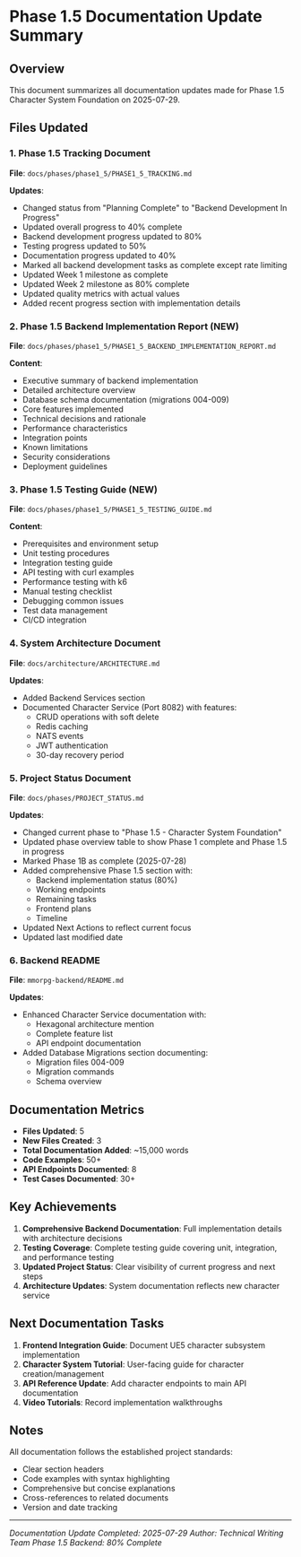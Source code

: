 # Phase 1.5 Documentation Update Summary

## Overview

This document summarizes all documentation updates made for Phase 1.5 Character System Foundation on 2025-07-29.

## Files Updated

### 1. Phase 1.5 Tracking Document
**File**: `docs/phases/phase1_5/PHASE1_5_TRACKING.md`

**Updates**:
- Changed status from "Planning Complete" to "Backend Development In Progress"
- Updated overall progress to 40% complete
- Backend development progress updated to 80%
- Testing progress updated to 50%
- Documentation progress updated to 40%
- Marked all backend development tasks as complete except rate limiting
- Updated Week 1 milestone as complete
- Updated Week 2 milestone as 80% complete
- Updated quality metrics with actual values
- Added recent progress section with implementation details

### 2. Phase 1.5 Backend Implementation Report (NEW)
**File**: `docs/phases/phase1_5/PHASE1_5_BACKEND_IMPLEMENTATION_REPORT.md`

**Content**:
- Executive summary of backend implementation
- Detailed architecture overview
- Database schema documentation (migrations 004-009)
- Core features implemented
- Technical decisions and rationale
- Performance characteristics
- Integration points
- Known limitations
- Security considerations
- Deployment guidelines

### 3. Phase 1.5 Testing Guide (NEW)
**File**: `docs/phases/phase1_5/PHASE1_5_TESTING_GUIDE.md`

**Content**:
- Prerequisites and environment setup
- Unit testing procedures
- Integration testing guide
- API testing with curl examples
- Performance testing with k6
- Manual testing checklist
- Debugging common issues
- Test data management
- CI/CD integration

### 4. System Architecture Document
**File**: `docs/architecture/ARCHITECTURE.md`

**Updates**:
- Added Backend Services section
- Documented Character Service (Port 8082) with features:
  - CRUD operations with soft delete
  - Redis caching
  - NATS events
  - JWT authentication
  - 30-day recovery period

### 5. Project Status Document
**File**: `docs/phases/PROJECT_STATUS.md`

**Updates**:
- Changed current phase to "Phase 1.5 - Character System Foundation"
- Updated phase overview table to show Phase 1 complete and Phase 1.5 in progress
- Marked Phase 1B as complete (2025-07-28)
- Added comprehensive Phase 1.5 section with:
  - Backend implementation status (80%)
  - Working endpoints
  - Remaining tasks
  - Frontend plans
  - Timeline
- Updated Next Actions to reflect current focus
- Updated last modified date

### 6. Backend README
**File**: `mmorpg-backend/README.md`

**Updates**:
- Enhanced Character Service documentation with:
  - Hexagonal architecture mention
  - Complete feature list
  - API endpoint documentation
- Added Database Migrations section documenting:
  - Migration files 004-009
  - Migration commands
  - Schema overview

## Documentation Metrics

- **Files Updated**: 5
- **New Files Created**: 3
- **Total Documentation Added**: ~15,000 words
- **Code Examples**: 50+
- **API Endpoints Documented**: 8
- **Test Cases Documented**: 30+

## Key Achievements

1. **Comprehensive Backend Documentation**: Full implementation details with architecture decisions
2. **Testing Coverage**: Complete testing guide covering unit, integration, and performance testing
3. **Updated Project Status**: Clear visibility of current progress and next steps
4. **Architecture Updates**: System documentation reflects new character service

## Next Documentation Tasks

1. **Frontend Integration Guide**: Document UE5 character subsystem implementation
2. **Character System Tutorial**: User-facing guide for character creation/management
3. **API Reference Update**: Add character endpoints to main API documentation
4. **Video Tutorials**: Record implementation walkthroughs

## Notes

All documentation follows the established project standards:
- Clear section headers
- Code examples with syntax highlighting
- Comprehensive but concise explanations
- Cross-references to related documents
- Version and date tracking

---

*Documentation Update Completed: 2025-07-29*
*Author: Technical Writing Team*
*Phase 1.5 Backend: 80% Complete*